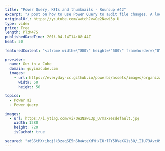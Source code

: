 ```yaml
---
title: "Power Query, KPIs and thumbnails - Roundup #42"
excerpt: "A post on how to use Power Query to audit file changes. A look at KPIs within Power BI. Keeping up to date with Azure Active Directory Connect. And a post about how to use custom thumbnails for mobile reports in Reporting Services 2016.  Power Query as a File Audit Tool (@ExceleratorBI) http://www.powerpivotpro.com/2016/04/power-query-file-audit-tool/"
originalUrl: https://youtube.com/watch?v=Oe2NawL3p_U
type: video
price: Free
length: PT2M47S
publishedDateTime: 2016-04-14T14:08:44Z
heat: 50

featuredContent: "<iframe width=\"800\" height=\"500\" frameborder=\"0\" src=\"https://www.youtube.com/embed/Oe2NawL3p_U\" allow=\"accelerometer; autoplay; encrypted-media; gyroscope; picture-in-picture\" allowfullscreen></iframe>"

provider:
  name: Guy in a Cube
  domain: guyinacube.com
  images:
    - url: https://everyday-cc.github.io/powerbi/assets/images/organizations/guyinacube.com-50x50.jpg
      width: 50
      height: 50

topics:
  - Power BI
  - Power Query

images:
  - url: https://i.ytimg.com/vi/Oe2NawL3p_U/maxresdefault.jpg
    width: 1280
    height: 720
    isCached: true

secured: "ndSStMX+ibqj8k3zaqSE5nSbaAteXdYH/IUrlTY5RVeXG1s3O/iIIU73AvcO9RunlN43meeBU7jWaleEcUtZLcmhsiklgrGJgh/uhEcqdkQTVFApMJGDqbVTwol8BYgMG5UvDZdKv0/HtpAxvwb/G9zYClqyhCfHxpzj0ilYEZY5DiENFY4GfIVIsv93M4Pvvn+0Wxusklk3jvEGEXVVnk4WJeZEsVYtwsKgr2mSwJq6M7EfT/bk9BIVYdVFd5IJJu2MuDl8F7Bi025G9VIsYmd6CrjnXqA3jsuxp47R9jiM7laeok2xIfPbxBcJyYQ1KPFyVP7F9ASdZ1sh/sa5ScarHYWk4zwkE3vcVQ3uKahzMpLAX1a49gR+nw18MpQTcd1HPU2LeQbx021Ry29QTo3Qu2FimGL/mFgEleyCScg=;UYFHMdJrxcL5JcTA8mkXZg=="
---
```


